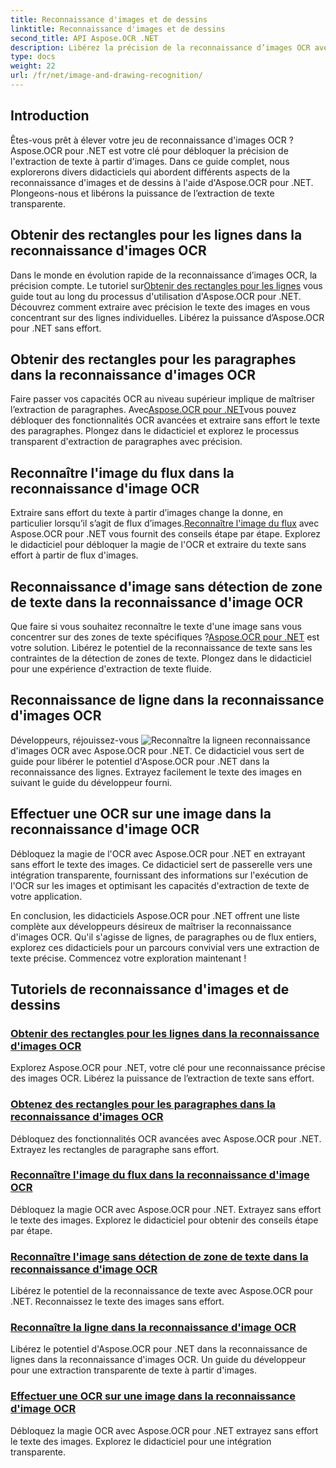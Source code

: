 ```yaml
---
title: Reconnaissance d'images et de dessins
linktitle: Reconnaissance d'images et de dessins
second_title: API Aspose.OCR .NET
description: Libérez la précision de la reconnaissance d’images OCR avec Aspose.OCR pour .NET. Extrayez sans effort le texte des images, qu'il s'agisse de lignes, de paragraphes ou de flux entiers.
type: docs
weight: 22
url: /fr/net/image-and-drawing-recognition/
---
```

## Introduction

Êtes-vous prêt à élever votre jeu de reconnaissance d'images OCR ? Aspose.OCR pour .NET est votre clé pour débloquer la précision de l'extraction de texte à partir d'images. Dans ce guide complet, nous explorerons divers didacticiels qui abordent différents aspects de la reconnaissance d'images et de dessins à l'aide d'Aspose.OCR pour .NET. Plongeons-nous et libérons la puissance de l’extraction de texte transparente.

## Obtenir des rectangles pour les lignes dans la reconnaissance d'images OCR

 Dans le monde en évolution rapide de la reconnaissance d’images OCR, la précision compte. Le tutoriel sur[Obtenir des rectangles pour les lignes](./get-rectangles-for-lines/) vous guide tout au long du processus d'utilisation d'Aspose.OCR pour .NET. Découvrez comment extraire avec précision le texte des images en vous concentrant sur des lignes individuelles. Libérez la puissance d’Aspose.OCR pour .NET sans effort.

## Obtenir des rectangles pour les paragraphes dans la reconnaissance d'images OCR

 Faire passer vos capacités OCR au niveau supérieur implique de maîtriser l’extraction de paragraphes. Avec[Aspose.OCR pour .NET](./get-rectangles-for-paragraphs/)vous pouvez débloquer des fonctionnalités OCR avancées et extraire sans effort le texte des paragraphes. Plongez dans le didacticiel et explorez le processus transparent d'extraction de paragraphes avec précision.

## Reconnaître l'image du flux dans la reconnaissance d'image OCR

 Extraire sans effort du texte à partir d’images change la donne, en particulier lorsqu’il s’agit de flux d’images.[Reconnaître l'image du flux](./recognize-image-from-stream/) avec Aspose.OCR pour .NET vous fournit des conseils étape par étape. Explorez le didacticiel pour débloquer la magie de l'OCR et extraire du texte sans effort à partir de flux d'images.

## Reconnaissance d'image sans détection de zone de texte dans la reconnaissance d'image OCR

 Que faire si vous souhaitez reconnaître le texte d'une image sans vous concentrer sur des zones de texte spécifiques ?[Aspose.OCR pour .NET](./recognize-image-without-text-area-detection/) est votre solution. Libérez le potentiel de la reconnaissance de texte sans les contraintes de la détection de zones de texte. Plongez dans le didacticiel pour une expérience d'extraction de texte fluide.

## Reconnaissance de ligne dans la reconnaissance d'images OCR

 Développeurs, réjouissez-vous ![Reconnaître la ligne](./recognize-line/)en reconnaissance d'images OCR avec Aspose.OCR pour .NET. Ce didacticiel vous sert de guide pour libérer le potentiel d'Aspose.OCR pour .NET dans la reconnaissance des lignes. Extrayez facilement le texte des images en suivant le guide du développeur fourni.

## Effectuer une OCR sur une image dans la reconnaissance d'image OCR
Débloquez la magie de l'OCR avec Aspose.OCR pour .NET en extrayant sans effort le texte des images. Ce didacticiel sert de passerelle vers une intégration transparente, fournissant des informations sur l'exécution de l'OCR sur les images et optimisant les capacités d'extraction de texte de votre application.

En conclusion, les didacticiels Aspose.OCR pour .NET offrent une liste complète aux développeurs désireux de maîtriser la reconnaissance d'images OCR. Qu'il s'agisse de lignes, de paragraphes ou de flux entiers, explorez ces didacticiels pour un parcours convivial vers une extraction de texte précise. Commencez votre exploration maintenant !
## Tutoriels de reconnaissance d'images et de dessins
### [Obtenir des rectangles pour les lignes dans la reconnaissance d'images OCR](./get-rectangles-for-lines/)
Explorez Aspose.OCR pour .NET, votre clé pour une reconnaissance précise des images OCR. Libérez la puissance de l’extraction de texte sans effort.
### [Obtenez des rectangles pour les paragraphes dans la reconnaissance d'images OCR](./get-rectangles-for-paragraphs/)
Débloquez des fonctionnalités OCR avancées avec Aspose.OCR pour .NET. Extrayez les rectangles de paragraphe sans effort.
### [Reconnaître l'image du flux dans la reconnaissance d'image OCR](./recognize-image-from-stream/)
Débloquez la magie OCR avec Aspose.OCR pour .NET. Extrayez sans effort le texte des images. Explorez le didacticiel pour obtenir des conseils étape par étape.
### [Reconnaître l'image sans détection de zone de texte dans la reconnaissance d'image OCR](./recognize-image-without-text-area-detection/)
Libérez le potentiel de la reconnaissance de texte avec Aspose.OCR pour .NET. Reconnaissez le texte des images sans effort.
### [Reconnaître la ligne dans la reconnaissance d'image OCR](./recognize-line/)
Libérez le potentiel d'Aspose.OCR pour .NET dans la reconnaissance de lignes dans la reconnaissance d'images OCR. Un guide du développeur pour une extraction transparente de texte à partir d'images.
### [Effectuer une OCR sur une image dans la reconnaissance d'image OCR](./perform-ocr-on-image/)
Débloquez la magie OCR avec Aspose.OCR pour .NET extrayez sans effort le texte des images. Explorez le didacticiel pour une intégration transparente.